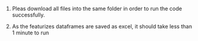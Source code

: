 1. Pleas download all files into the same folder in order to run the code successfully. 

2. As the featurizes dataframes are saved as excel, it should take less than 1 minute to run
